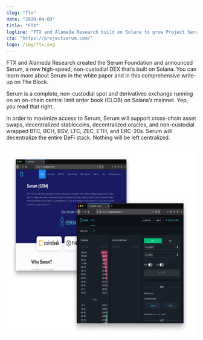```yaml
---
slug: "ftx"
date: "2020-04-03"
title: "FTX"
logline: "FTX and Alameda Research build on Solana to grow Project Serum, a next generation decentralized exchange."
cta: "https://projectserum.com/"
logo: /img/ftx.svg
---
```


FTX and Alameda Research created the Serum Foundation and announced Serum, a new high-speed, non-custodial DEX that’s built on Solana. You can learn more about Serum in the white paper and in this comprehensive write-up on The Block.

Serum is a complete, non-custodial spot and derivatives exchange running on an on-chain central limit order book (CLOB) on Solana’s mainnet. Yep, you read that right.

In order to maximize access to Serum, Serum will support cross-chain asset swaps, decentralized stablecoins, decentralized oracles, and non-custodial wrapped BTC, BCH, BSV, LTC, ZEC, ETH, and ERC-20s. Serum will decentralize the entire DeFi stack. Nothing will be left centralized.

<img src="/img/ftx.png" height="500px">
